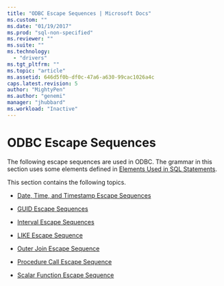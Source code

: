```yaml
---
title: "ODBC Escape Sequences | Microsoft Docs"
ms.custom: ""
ms.date: "01/19/2017"
ms.prod: "sql-non-specified"
ms.reviewer: ""
ms.suite: ""
ms.technology: 
  - "drivers"
ms.tgt_pltfrm: ""
ms.topic: "article"
ms.assetid: 646d5f0b-df0c-47a6-a630-99cac1026a4c
caps.latest.revision: 5
author: "MightyPen"
ms.author: "genemi"
manager: "jhubbard"
ms.workload: "Inactive"
---
```

# ODBC Escape Sequences
The following escape sequences are used in ODBC. The grammar in this section uses some elements defined in [Elements Used in SQL Statements](../../../odbc/reference/appendixes/elements-used-in-sql-statements.md).  
  
 This section contains the following topics.  
  
-   [Date, Time, and Timestamp Escape Sequences](../../../odbc/reference/appendixes/date-time-and-timestamp-escape-sequences.md)  
  
-   [GUID Escape Sequences](../../../odbc/reference/appendixes/guid-escape-sequences.md)  
  
-   [Interval Escape Sequences](../../../odbc/reference/appendixes/interval-escape-sequences.md)  
  
-   [LIKE Escape Sequence](../../../odbc/reference/appendixes/like-escape-sequence.md)  
  
-   [Outer Join Escape Sequence](../../../odbc/reference/appendixes/outer-join-escape-sequence.md)  
  
-   [Procedure Call Escape Sequence](../../../odbc/reference/appendixes/procedure-call-escape-sequence.md)  
  
-   [Scalar Function Escape Sequence](../../../odbc/reference/appendixes/scalar-function-escape-sequence.md)
